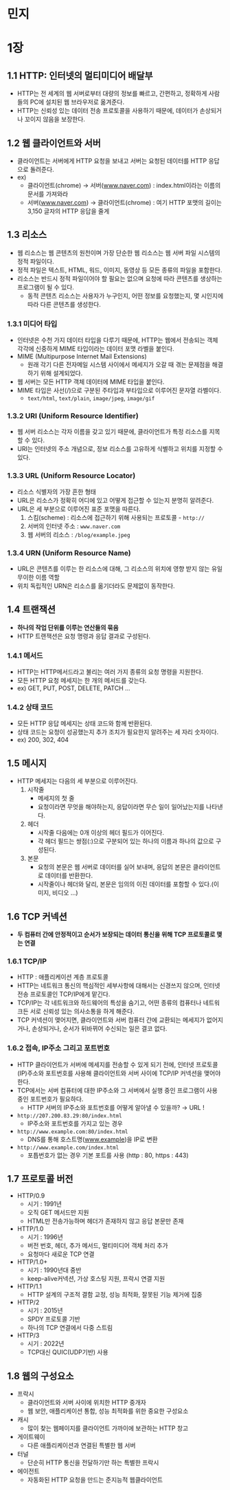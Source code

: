 # 민지

# 1장

## 1.1 HTTP: 인터넷의 멀티미디어 배달부

- HTTP는 전 세계의 웹 서버로부터 대량의 정보를 빠르고, 간편하고, 정확하게 사람들의 PC에 설치된 웹 브라우저로 옮겨준다.
- HTTP는 신뢰성 있는 데이터 전송 프로토콜을 사용하기 때문에, 데이터가 손상되거나 꼬이지 않음을 보장한다.

## 1.2 웹 클라이언트와 서버

- 클라이언트는 서버에게 HTTP 요청을 보내고 서버는 요청된 데이터를 HTTP 응답으로 돌려준다.
- ex)
  - 클라이언트(chrome) → 서버(www.naver.com) : index.html이라는 이름의 문서를 가져와라
  - 서버(www.naver.com) → 클라이언트(chrome) : 여기 HTTP 포맷의 길이는 3,150 글자의 HTTP 응답을 줄게

## 1.3 리소스

- 웹 리소스는 웹 콘텐츠의 원천이며 가장 단순한 웹 리소스는 웹 서버 파일 시스템의 정적 파일이다.
- 정적 파일은 텍스트, HTML, 워드, 이미지, 동영상 등 모든 종류의 파일을 포함한다.
- 리소스는 반드시 정적 파일이어야 할 필요는 없으며 요청에 따라 콘텐츠를 생상하는 프로그램이 될 수 있다.
  - 동적 콘텐츠 리소스는 사용자가 누구인지, 어떤 정보를 요청했는지, 몇 시인지에 따라 다른 콘텐츠를 생성한다.

### 1.3.1 미디어 타입

- 인터넷은 수천 가지 데이터 타입을 다루기 때문에, HTTP는 웹에서 전송되는 객체 각각에 신중하게 MIME 타입이라는 데이터 포맷 라벨을 붙인다.
- MIME (Multipurpose Internet Mail Extensions)
  - 원래 각기 다른 전자메일 시스템 사이에서 메세지가 오갈 때 겪는 문제점을 해결하기 위해 설계되었다.
- 웹 서버는 모든 HTTP 객체 데이터에 MIME 타입을 붙인다.
- MIME 타입은 사선(/)으로 구분된 주타입과 부타입으로 이루어진 문자열 라벨이다.
  - `text/html`, `text/plain`, `image/jpeg`, `image/gif`

### 1.3.2 URI (Uniform Resource Identifier)

- 웹 서버 리소스는 각자 이름을 갖고 있기 때문에, 클라이언트가 특정 리소스를 지목할 수 있다.
- URI는 인터넷의 주소 개념으로, 정보 리소스를 고유하게 식별하고 위치를 지정할 수 있다.

### 1.3.3 URL (Uniform Resource Locator)

- 리소스 식별자의 가장 흔한 형태
- URL은 리소스가 정확히 어디에 있고 어떻게 접근할 수 있는지 분명히 알려준다.
- URL은 세 부분으로 이루어진 표준 포맷을 따른다.
  1. 스킴(scheme) : 리소스에 접근하기 위해 사용되는 프로토콜 - `http://`
  2. 서버의 인터넷 주소 : `www.naver.com`
  3. 웹 서버의 리소스 : `/blog/example.jpeg`

### 1.3.4 URN (Uniform Resource Name)

- URL은 콘텐츠를 이루는 한 리소스에 대해, 그 리소스의 위치에 영향 받지 않는 유일무이한 이름 역할
- 위치 독립적인 URN은 리소스를 옮기더라도 문제없이 동작한다.

## 1.4 트랜잭션

- **하나의 작업 단위를 이루는 연산들의 묶음**
- HTTP 트랜잭션은 요청 명령과 응답 결과로 구성된다.

### 1.4.1 메서드

- HTTP는 HTTP메서드라고 불리는 여러 가지 종류의 요청 명령을 지원한다.
- 모든 HTTP 요청 메세지는 한 개의 메서드를 갖는다.
- ex) GET, PUT, POST, DELETE, PATCH …

### 1.4.2 상태 코드

- 모든 HTTP 응답 메세지는 상태 코드와 함께 반환된다.
- 상태 코드는 요청이 성공했는지 추가 조치가 필요한지 알려주는 세 자리 숫자이다.
- ex) 200, 302, 404

## 1.5 메시지

- HTTP 메세지는 다음의 세 부분으로 이루어진다.
  1. 시작줄
     - 메세지의 첫 줄
     - 요청이라면 무엇을 해야하는지, 응답이라면 무슨 일이 일어났는지를 나타낸다.
  2. 헤더
     - 시작줄 다음에는 0개 이상의 헤더 필드가 이어진다.
     - 각 헤더 필드는 쌍점(:)으로 구분되어 있는 하나의 이름과 하나의 값으로 구성된다.
  3. 본문
     - 요청의 본문은 웹 서버로 데이터를 실어 보내며, 응답의 본문은 클라이언트로 데이터를 반환한다.
     - 시작줄이나 헤더와 달리, 본문은 임의의 이진 데이터를 포함할 수 있다.(이미지, 비디오 …)

## 1.6 TCP 커넥션

- **두 컴퓨터 간에 안정적이고 순서가 보장되는 데이터 통신을 위해 TCP 프로토콜로 맺는 연결**

### 1.6.1 TCP/IP

- HTTP : 애플리케이션 계층 프로토콜
- HTTP는 네트워크 통신의 핵심적인 세부사항에 대해서는 신경쓰지 않으며, 인터넷 전송 프로토콜인 TCP/IP에게 맡긴다.
- TCP/IP는 각 네트워크와 하드웨어의 특성을 숨기고, 어떤 종류의 컴퓨터나 네트워크든 서로 신뢰성 있는 의사소통을 하게 해준다.
- TCP 커넥션이 맺어지면, 클라이언트와 서버 컴퓨터 간에 교환되는 메세지가 없어지거나, 손상되거나, 순서가 뒤바뀌어 수신되는 일은 결코 없다.

### 1.6.2 접속, IP주소 그리고 포트번호

- HTTP 클라이언트가 서버에 메세지를 전송할 수 있게 되기 전에, 인터넷 프로토콜(IP)주소와 포트번호를 사용해 클라이언트와 서버 사이에 TCP/IP 커넥션을 맺어야 한다.
- TCP에서는 서버 컴퓨터에 대한 IP주소와 그 서버에서 실행 중인 프로그램이 사용 중인 포트번호가 필요하다.
  - HTTP 서버의 IP주소와 포트번호를 어떻게 알아낼 수 있을까? → URL !
- `http://207.200.83.29:80/index.html`
  - IP주소와 포트번호를 가지고 있는 경우
- `http://www.example.com:80/index.html`
  - DNS를 통해 호스트명(www.example)을 IP로 변환
- `http://www.example.com/index.html`
  - 포틉번호가 없는 경우 기본 포트를 사용 (http : 80, https : 443)

## 1.7 프로토콜 버전

- HTTP/0.9
  - 시기 : 1991년
  - 오직 GET 메서드만 지원
  - HTML만 전송가능하며 헤더가 존재하지 않고 응답 본문만 존재
- HTTP/1.0
  - 시기 : 1996년
  - 버전 번호, 헤더, 추가 메서드, 멀티미디어 객체 처리 추가
  - 요청마다 새로운 TCP 연결
- HTTP/1.0+
  - 시기 : 1990년대 중반
  - keep-alive커넥션, 가상 호스팅 지원, 프락시 연결 지원
- HTTP/1.1
  - HTTP 설계의 구조적 결함 교정, 성능 최적화, 잘못된 기능 제거에 집중
- HTTP/2
  - 시기 : 2015년
  - SPDY 프로토콜 기반
  - 하나의 TCP 연결에서 다중 스트림
- HTTP/3
  - 시기 : 2022년
  - TCP대신 QUIC(UDP기반) 사용

## 1.8 웹의 구성요소

- 프락시
  - 클라이언트와 서버 사이에 위치한 HTTP 중개자
  - 웹 보안, 애플리케이션 통합, 성능 최적화를 위한 중요한 구성요소
- 캐시
  - 많이 찾는 웹페이지를 클라이언트 가까이에 보관하는 HTTP 창고
- 게이트웨이
  - 다른 애플리케이션과 연결된 특별한 웹 서버
- 터널
  - 단순히 HTTP 통신을 전달하기만 하는 특별한 프락시
- 에이전트
  - 자동화된 HTTP 요청을 만드는 준지능적 웹클라이언트
